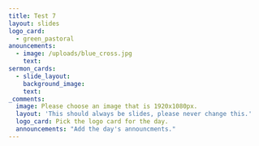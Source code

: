 ```yaml
---
title: Test 7
layout: slides
logo_card:
  - green_pastoral
anouncements:
  - image: /uploads/blue_cross.jpg
    text:
sermon_cards:
  - slide_layout:
    background_image:
    text:
_comments:
  image: Please choose an image that is 1920x1080px.
  layout: 'This should always be slides, please never change this.'
  logo_card: Pick the logo card for the day.
  announcements: "Add the day's announcments."
---
```


